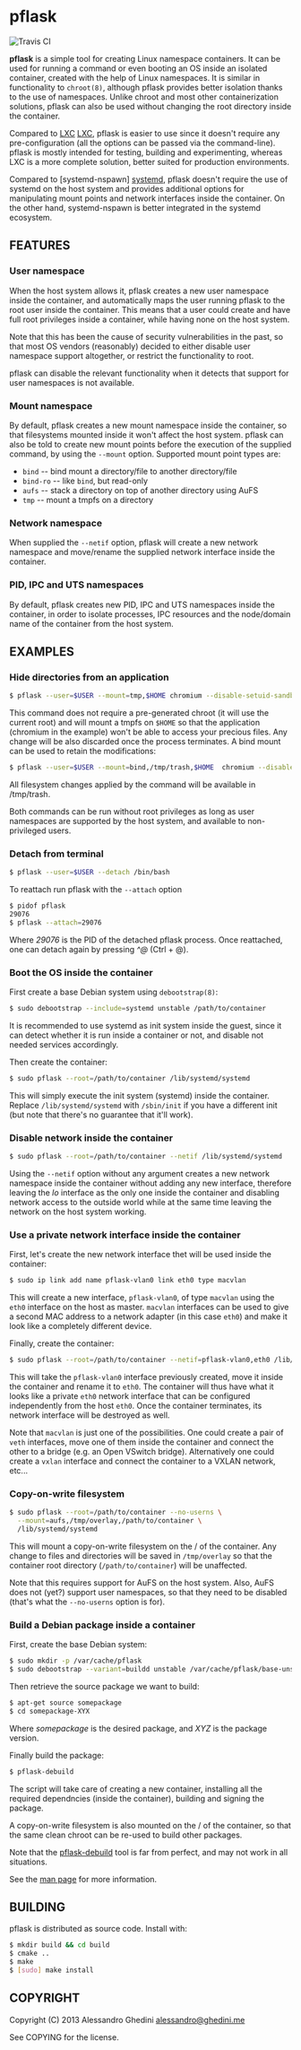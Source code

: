 pflask
======

![Travis CI](https://secure.travis-ci.org/ghedo/pflask.png)

**pflask** is a simple tool for creating Linux namespace containers. It can be
used for running a command or even booting an OS inside an isolated container,
created with the help of Linux namespaces. It is similar in functionality to
`chroot(8)`, although pflask provides better isolation thanks to the use of
namespaces. Unlike chroot and most other containerization solutions, pflask can
also be used without changing the root directory inside the container.

Compared to [LXC] [LXC], pflask is easier to use since it doesn't require any
pre-configuration (all the options can be passed via the command-line). pflask
is mostly intended for testing, building and experimenting, whereas LXC is a
more complete solution, better suited for production environments.

Compared to [systemd-nspawn] [systemd], pflask doesn't require the use of
systemd on the host system and provides additional options for manipulating
mount points and network interfaces inside the container. On the other hand,
systemd-nspawn is better integrated in the systemd ecosystem.

[LXC]: http://linuxcontainers.org
[systemd]: http://www.freedesktop.org/software/systemd/man/systemd-nspawn.html

## FEATURES

### User namespace

When the host system allows it, pflask creates a new user namespace inside the
container, and automatically maps the user running pflask to the root user
inside the container. This means that a user could create and have full root
privileges inside a container, while having none on the host system.

Note that this has been the cause of security vulnerabilities in the past, so
that most OS vendors (reasonably) decided to either disable user namespace
support altogether, or restrict the functionality to root.

pflask can disable the relevant functionality when it detects that support for
user namespaces is not available.

### Mount namespace

By default, pflask creates a new mount namespace inside the container, so that
filesystems mounted inside it won't affect the host system. pflask can also be
told to create new mount points before the execution of the supplied command, 
by using the `--mount` option. Supported mount point types are:

 * `bind`    -- bind mount a directory/file to another directory/file
 * `bind-ro` -- like `bind`, but read-only
 * `aufs`    -- stack a directory on top of another directory using AuFS
 * `tmp`     -- mount a tmpfs on a directory

### Network namespace

When supplied the `--netif` option, pflask will create a new network namespace
and move/rename the supplied network interface inside the container.

### PID, IPC and UTS namespaces

By default, pflask creates new PID, IPC and UTS namespaces inside the container,
in order to isolate processes, IPC resources and the node/domain name of the
container from the host system.

## EXAMPLES

### Hide directories from an application

```bash
$ pflask --user=$USER --mount=tmp,$HOME chromium --disable-setuid-sandbox
```

This command does not require a pre-generated chroot (it will use the current
root) and will mount a tmpfs on `$HOME` so that the application (chromium in the
example) won't be able to access your precious files. Any change will be also
discarded once the process terminates. A bind mount can be used to retain the
modifications:

```bash
$ pflask --user=$USER --mount=bind,/tmp/trash,$HOME  chromium --disable-setuid-sandbox
```

All filesystem changes applied by the command will be available in /tmp/trash.

Both commands can be run without root privileges as long as user namespaces are
supported by the host system, and available to non-privileged users.

### Detach from terminal

```bash
$ pflask --user=$USER --detach /bin/bash
```

To reattach run pflask with the `--attach` option

```bash
$ pidof pflask
29076
$ pflask --attach=29076
```

Where _29076_ is the PID of the detached pflask process. Once reattached, one
can detach again by pressing _^@_ (Ctrl + @).

### Boot the OS inside the container

First create a base Debian system using `debootstrap(8)`:

```bash
$ sudo debootstrap --include=systemd unstable /path/to/container
```

It is recommended to use systemd as init system inside the guest, since it can
detect whether it is run inside a container or not, and disable not needed
services accordingly.

Then create the container:

```bash
$ sudo pflask --root=/path/to/container /lib/systemd/systemd
```

This will simply execute the init system (systemd) inside the container. Replace
`/lib/systemd/systemd` with `/sbin/init` if you have a different init (but note
that there's no guarantee that it'll work).

### Disable network inside the container

```bash
$ sudo pflask --root=/path/to/container --netif /lib/systemd/systemd
```

Using the `--netif` option without any argument creates a new network namespace
inside the container without adding any new interface, therefore leaving the
_lo_ interface as the only one inside the container and disabling network access
to the outside world while at the same time leaving the network on the host
system working.

### Use a private network interface inside the container

First, let's create the new network interface thet will be used inside the
container:

```bash
$ sudo ip link add name pflask-vlan0 link eth0 type macvlan
```

This will create a new interface, `pflask-vlan0`, of type `macvlan` using the
`eth0` interface on the host as master. `macvlan` interfaces can be used to
give a second MAC address to a network adapter (in this case `eth0`) and make
it look like a completely different device.

Finally, create the container:

```bash
$ sudo pflask --root=/path/to/container --netif=pflask-vlan0,eth0 /lib/systemd/systemd
```

This will take the `pflask-vlan0` interface previously created, move it inside
the container and rename it to `eth0`. The container will thus have what it
looks like a private `eth0` network interface that can be configured
independently from the host `eth0`. Once the container terminates, its network
interface will be destroyed as well.

Note that `macvlan` is just one of the possibilities. One could create a pair
of `veth` interfaces, move one of them inside the container and connect the
other to a bridge (e.g. an Open VSwitch bridge). Alternatively one could create
a `vxlan` interface and connect the container to a VXLAN network, etc...

### Copy-on-write filesystem

```bash
$ sudo pflask --root=/path/to/container --no-userns \
  --mount=aufs,/tmp/overlay,/path/to/container \
  /lib/systemd/systemd
```

This will mount a copy-on-write filesystem on the / of the container. Any change
to files and directories will be saved in `/tmp/overlay` so that the container
root directory (`/path/to/container`) will be unaffected.

Note that this requires support for AuFS on the host system. Also, AuFS does not
(yet?) support user namespaces, so that they need to be disabled (that's what
the `--no-userns` option is for).

### Build a Debian package inside a container

First, create the base Debian system:

```bash
$ sudo mkdir -p /var/cache/pflask
$ sudo debootstrap --variant=buildd unstable /var/cache/pflask/base-unstable-amd64
```

Then retrieve the source package we want to build:

```bash
$ apt-get source somepackage
$ cd somepackage-XYX
```

Where _somepackage_ is the desired package, and _XYZ_ is the package version.

Finally build the package:

```bash
$ pflask-debuild
```

The script will take care of creating a new container, installing all the
required dependncies (inside the container), building and signing the package.

A copy-on-write filesystem is also mounted on the / of the container, so that
the same clean chroot can be re-used to build other packages.

Note that the [pflask-debuild](tools/pflask-debuild) tool is far from perfect,
and may not work in all situations.

See the [man page](http://ghedo.github.io/pflask/) for more information.

## BUILDING

pflask is distributed as source code. Install with:

```bash
$ mkdir build && cd build
$ cmake ..
$ make
$ [sudo] make install
```

## COPYRIGHT

Copyright (C) 2013 Alessandro Ghedini <alessandro@ghedini.me>

See COPYING for the license.
